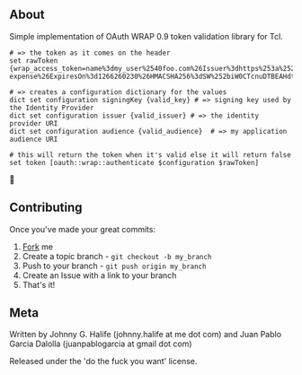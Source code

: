 ## About ##

Simple implementation of OAuth WRAP 0.9 token validation library for Tcl.

	# => the token as it comes on the header
	set rawToken {wrap_access_token=name%3dmy_user%2540foo.com%26Issuer%3dhttps%253a%252f%252ffoo.accesscontrol.windows.net%252f%26Audience%3dhttps%253a%252f%252flocalhost%252fa-expense%26ExpiresOn%3d1266260230%26HMACSHA256%3dSW%252biW0CTcnuDTBEAHdtGi%252b2Lu%252f3La1snAjcwoGdJWDE%253d&wrap_access_token_expires_in=60}
	
	# => creates a configuration dictionary for the values
	dict set configuration signingKey {valid_key} # => signing key used by the Identity Provider
	dict set configuration issuer {valid_issuer} # => the identity provider URI
	dict set configuration audience {valid_audience}  # => my application audience URI
	
	# this will return the token when it's valid else it will return false
	set token [oauth::wrap::authenticate $configuration $rawToken]

## Contributing ##

Once you've made your great commits:

1. [Fork](http://github.com/johnnyhalife/tcl-oauth-wrap "Fork") me
2. Create a topic branch - `git checkout -b my_branch`
3. Push to your branch - `git push origin my_branch`
4. Create an Issue with a link to your branch
5. That's it!

## Meta ##

Written by Johnny G. Halife (johnny.halife at me dot com) and Juan Pablo Garcia Dalolla (juanpablogarcia at gmail dot com)

Released under the 'do the fuck you want' license.


